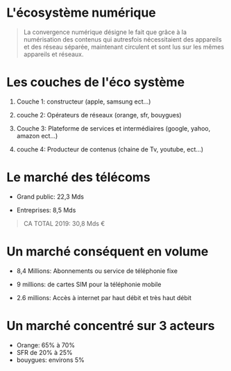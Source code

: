 # L'écosystème numérique

> La convergence numérique désigne le fait que grâce à la numérisation des contenus qui autresfois nécessitaient des appareils et des réseau séparée, maintenant circulent et sont lus sur les mêmes appareils et réseaux.

# Les couches de l'éco système
1. Couche 1: constructeur (apple, samsung ect...)

2. couche 2: Opérateurs de réseaux (orange, sfr, bouygues)

3. Couche 3: Plateforme de services et intermédiaires (google, yahoo, amazon ect...)

4. couche 4: Producteur de contenus (chaine de Tv, youtube, ect...)

# Le marché des télécoms

* Grand public: 22,3 Mds

* Entreprises: 8,5 Mds

> CA TOTAL 2019: 30,8 Mds €

# Un marché conséquent en volume

* 8,4 Millions: Abonnements ou service de téléphonie fixe

* 9 millions: de cartes SIM pour la téléphonie mobile

* 2.6 millions: Accès à internet par haut débit et très haut débit

# Un marché concentré sur 3 acteurs

- Orange: 65% à 70%
- SFR de 20% à 25%
- bouygues: environs 5%

